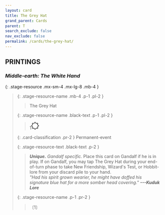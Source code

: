 ```yaml
---
layout: card
title: The Grey Hat
grand_parent: Cards
parent: T
search_exclude: false
nav_exclude: false
permalink: /cards/the-grey-hat/
---
```


## PRINTINGS


### _Middle-earth: The White Hand_

{: .stage-resource .mx-sm-4 .mx-lg-8 .mb-4 }
> {: .stage-resource-name .mb-4 .p-1 .pl-2 }
> > <div class="card-mp"></div>
> > <div class="card-name">The Grey Hat</div>
>
> {: .stage-resource-name .black-text .p-1 .pl-2 }
> > 1![](/assets/images/stage-point.svg)
>
> {: .card-classification .pr-2 }
> Permanent-event
>
> {: .stage-resource-text .black-text .p-2 }
> > _**Unique.**_ _Gandalf specific._ Place this card on Gandalf if he is in play. If on Gandalf, you may tap The Grey Hat during your end-of-turn phase to take New Friendship, Wizard's Test, or Hobbit-lore from your discard pile to your hand. <br>_"Had his spirit grown wearier, he might have doffed his signature blue hat for a more somber head covering."_ ***---&#65279;Kuduk Lore*** 
> 
> {: .stage-resource-name .p-1 .pr-2 }
> > <div class="card-shield"></div>
> > <div class="card-corruption">〔1〕</div>

